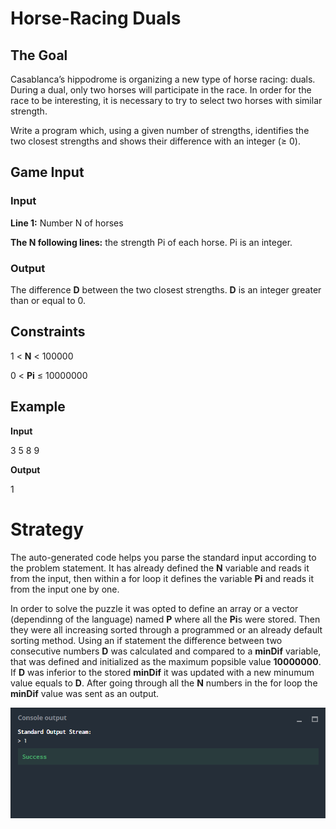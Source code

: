 # Horse-Racing Duals

## The Goal

Casablanca’s hippodrome is organizing a new type of horse racing: duals. During a dual, only two horses will participate in the race. In order for the race to be interesting, it is necessary to try to select two horses with similar strength.

Write a program which, using a given number of strengths, identifies the two closest strengths and shows their difference with an integer (≥ 0).

## Game Input

### Input

**Line 1:** Number N of horses

**The N following lines:** the strength Pi of each horse. Pi is an integer.

### Output

The difference **D** between the two closest strengths. **D** is an integer greater than or equal to 0.

## Constraints

1 < **N**  < 100000

0 < **Pi** ≤ 10000000

## Example

**Input** 

3
5
8
9

**Output**

1

# Strategy

The auto-generated code helps you parse the standard input according to the problem statement. It has already defined the **N** variable and reads it from the input, then within a for loop it defines the variable **Pi** and reads it from the input one by one.

In order to solve the puzzle it was opted to define an array or a vector (dependinng of the language) named **P** where all the **Pi**s were stored. Then they were all increasing sorted through a programmed or an already default sorting method. Using an if statement the difference between two consecutive numbers **D** was calculated and compared to a **minDif** variable, that was defined and initialized as the maximum popsible value **10000000**. If **D** was inferior to the stored **minDif** it was updated with a new minumum value equals to **D**. After going through all the **N** numbers in the for loop the **minDif** value was sent as an output.

![](horse-racing_duals_co.png)

